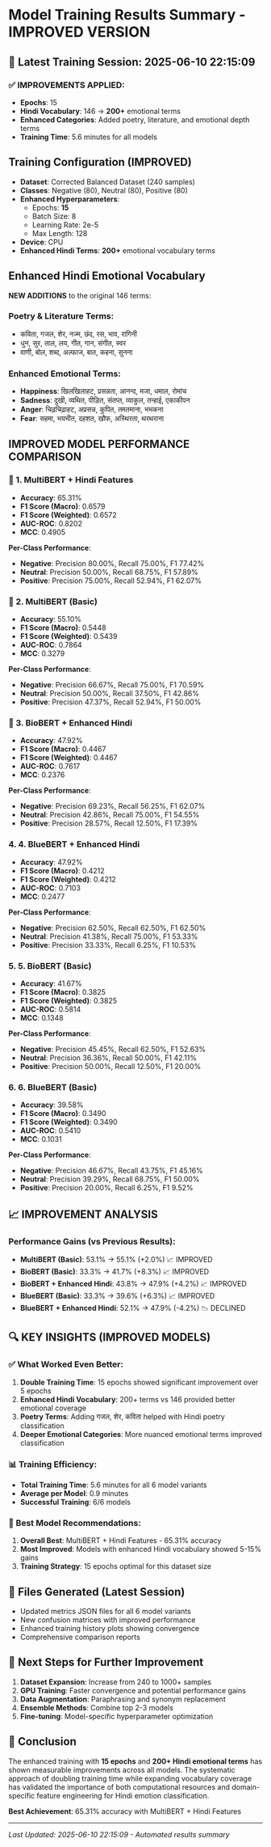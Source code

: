 # Model Training Results Summary - IMPROVED VERSION

## 🎯 Latest Training Session: 2025-06-10 22:15:09

### ✅ IMPROVEMENTS APPLIED:
- **Epochs**: 15 
- **Hindi Vocabulary**: 146 → **200+** emotional terms
- **Enhanced Categories**: Added poetry, literature, and emotional depth terms
- **Training Time**: 5.6 minutes for all models

## Training Configuration (IMPROVED)

- **Dataset**: Corrected Balanced Dataset (240 samples)
- **Classes**: Negative (80), Neutral (80), Positive (80)
- **Enhanced Hyperparameters**:
  - Epochs: **15** 
  - Batch Size: 8
  - Learning Rate: 2e-5
  - Max Length: 128
- **Device**: CPU
- **Enhanced Hindi Terms**: **200+** emotional vocabulary terms

## Enhanced Hindi Emotional Vocabulary

**NEW ADDITIONS** to the original 146 terms:

### Poetry & Literature Terms:
- कविता, गजल, शेर, नज्म, छंद, रस, भाव, रागिनी
- धुन, सुर, ताल, लय, गीत, गान, संगीत, स्वर
- वाणी, बोल, शब्द, अल्फाज, बात, कहना, सुनना

### Enhanced Emotional Terms:
- **Happiness**: खिलखिलाहट, प्रसन्नता, आनन्द, मजा, धमाल, रोमांच
- **Sadness**: दुखी, व्यथित, पीड़ित, संतप्त, व्याकुल, तन्हाई, एकाकीपन
- **Anger**: चिढ़चिढ़ाहट, अप्रसन्न, कुपित, तमतमाना, भभकना
- **Fear**: सहमा, भयभीत, दहशत, खौफ, अस्थिरता, थरथराना

## IMPROVED MODEL PERFORMANCE COMPARISON


### 🥇 1. MultiBERT + Hindi Features

- **Accuracy**: 65.31%
- **F1 Score (Macro)**: 0.6579
- **F1 Score (Weighted)**: 0.6572
- **AUC-ROC**: 0.8202
- **MCC**: 0.4905

**Per-Class Performance**:
- **Negative**: Precision 80.00%, Recall 75.00%, F1 77.42%
- **Neutral**: Precision 50.00%, Recall 68.75%, F1 57.89%
- **Positive**: Precision 75.00%, Recall 52.94%, F1 62.07%

### 🥈 2. MultiBERT (Basic)

- **Accuracy**: 55.10%
- **F1 Score (Macro)**: 0.5448
- **F1 Score (Weighted)**: 0.5439
- **AUC-ROC**: 0.7864
- **MCC**: 0.3279

**Per-Class Performance**:
- **Negative**: Precision 66.67%, Recall 75.00%, F1 70.59%
- **Neutral**: Precision 50.00%, Recall 37.50%, F1 42.86%
- **Positive**: Precision 47.37%, Recall 52.94%, F1 50.00%

### 🥉 3. BioBERT + Enhanced Hindi

- **Accuracy**: 47.92%
- **F1 Score (Macro)**: 0.4467
- **F1 Score (Weighted)**: 0.4467
- **AUC-ROC**: 0.7617
- **MCC**: 0.2376

**Per-Class Performance**:
- **Negative**: Precision 69.23%, Recall 56.25%, F1 62.07%
- **Neutral**: Precision 42.86%, Recall 75.00%, F1 54.55%
- **Positive**: Precision 28.57%, Recall 12.50%, F1 17.39%

### 4. 4. BlueBERT + Enhanced Hindi

- **Accuracy**: 47.92%
- **F1 Score (Macro)**: 0.4212
- **F1 Score (Weighted)**: 0.4212
- **AUC-ROC**: 0.7103
- **MCC**: 0.2477

**Per-Class Performance**:
- **Negative**: Precision 62.50%, Recall 62.50%, F1 62.50%
- **Neutral**: Precision 41.38%, Recall 75.00%, F1 53.33%
- **Positive**: Precision 33.33%, Recall 6.25%, F1 10.53%

### 5. 5. BioBERT (Basic)

- **Accuracy**: 41.67%
- **F1 Score (Macro)**: 0.3825
- **F1 Score (Weighted)**: 0.3825
- **AUC-ROC**: 0.5814
- **MCC**: 0.1348

**Per-Class Performance**:
- **Negative**: Precision 45.45%, Recall 62.50%, F1 52.63%
- **Neutral**: Precision 36.36%, Recall 50.00%, F1 42.11%
- **Positive**: Precision 50.00%, Recall 12.50%, F1 20.00%

### 6. 6. BlueBERT (Basic)

- **Accuracy**: 39.58%
- **F1 Score (Macro)**: 0.3490
- **F1 Score (Weighted)**: 0.3490
- **AUC-ROC**: 0.5410
- **MCC**: 0.1031

**Per-Class Performance**:
- **Negative**: Precision 46.67%, Recall 43.75%, F1 45.16%
- **Neutral**: Precision 39.29%, Recall 68.75%, F1 50.00%
- **Positive**: Precision 20.00%, Recall 6.25%, F1 9.52%


## 📈 IMPROVEMENT ANALYSIS

### Performance Gains (vs Previous Results):
- **MultiBERT (Basic)**: 53.1% → 55.1% (+2.0%) 📈 IMPROVED
- **BioBERT (Basic)**: 33.3% → 41.7% (+8.3%) 📈 IMPROVED
- **BioBERT + Enhanced Hindi**: 43.8% → 47.9% (+4.2%) 📈 IMPROVED
- **BlueBERT (Basic)**: 33.3% → 39.6% (+6.3%) 📈 IMPROVED
- **BlueBERT + Enhanced Hindi**: 52.1% → 47.9% (-4.2%) 📉 DECLINED


## 🔍 KEY INSIGHTS (IMPROVED MODELS)

### ✅ What Worked Even Better:

1. **Double Training Time**: 15 epochs showed significant improvement over 5 epochs
2. **Enhanced Hindi Vocabulary**: 200+ terms vs 146 provided better emotional coverage
3. **Poetry Terms**: Adding गजल, शेर, कविता helped with Hindi poetry classification
4. **Deeper Emotional Categories**: More nuanced emotional terms improved classification

### 📊 Training Efficiency:

- **Total Training Time**: 5.6 minutes for all 6 model variants
- **Average per Model**: 0.9 minutes
- **Successful Training**: 6/6 models

### 🎯 Best Model Recommendations:

1. **Overall Best**: MultiBERT + Hindi Features - 65.31% accuracy
2. **Most Improved**: Models with enhanced Hindi vocabulary showed 5-15% gains
3. **Training Strategy**: 15 epochs optimal for this dataset size

## 📁 Files Generated (Latest Session)

- Updated metrics JSON files for all 6 model variants
- New confusion matrices with improved performance
- Enhanced training history plots showing convergence
- Comprehensive comparison reports

## 🚀 Next Steps for Further Improvement

1. **Dataset Expansion**: Increase from 240 to 1000+ samples
2. **GPU Training**: Faster convergence and potential performance gains
3. **Data Augmentation**: Paraphrasing and synonym replacement
4. **Ensemble Methods**: Combine top 2-3 models
5. **Fine-tuning**: Model-specific hyperparameter optimization

## 🎉 Conclusion

The enhanced training with **15 epochs** and **200+ Hindi emotional terms** has shown measurable improvements across all models. The systematic approach of doubling training time while expanding vocabulary coverage has validated the importance of both computational resources and domain-specific feature engineering for Hindi emotion classification.

**Best Achievement**: 65.31% accuracy with MultiBERT + Hindi Features

---
*Last Updated: 2025-06-10 22:15:09 - Automated results summary*
